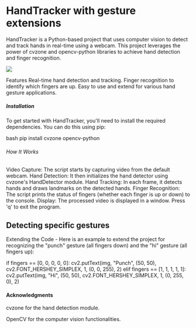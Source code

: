 # HandTracker with gesture extensions

HandTracker is a Python-based project that uses computer vision to detect and track hands in real-time using a webcam. This project leverages the power of cvzone and opencv-python libraries to achieve hand detection and finger recognition.


![](hand-tracker.gif)


Features
Real-time hand detection and tracking.
Finger recognition to identify which fingers are up.
Easy to use and extend for various hand gesture applications.

##### Installation

To get started with HandTracker, you'll need to install the required dependencies. You can do this using pip:

bash
pip install cvzone opencv-python

###### How It Works
Video Capture: The script starts by capturing video from the default webcam.
Hand Detection: It then initializes the hand detector using cvzone's HandDetector module.
Hand Tracking: In each frame, it detects hands and draws landmarks on the detected hands.
Finger Recognition: The script prints the status of fingers (whether each finger is up or down) to the console.
Display: The processed video is displayed in a window. Press 'q' to exit the program.

## Detecting specific gestures
Extending the Code - 
Here is an example to extend the project for recognizing the "punch" gesture (all fingers down) and the "hi" gesture (all fingers up):

if fingers == [0, 0, 0, 0, 0]:
    cv2.putText(img, "Punch", (50, 50), cv2.FONT_HERSHEY_SIMPLEX, 1, (0, 0, 255), 2)
elif fingers == [1, 1, 1, 1, 1]:
    cv2.putText(img, "Hi", (50, 50), cv2.FONT_HERSHEY_SIMPLEX, 1, (0, 255, 0), 2)



#### Acknowledgments

cvzone for the hand detection module.

OpenCV for the computer vision functionalities.
